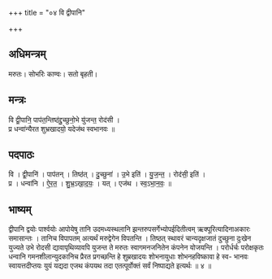 +++
title = "०४ वि द्वीपानि"

+++
## अधिमन्त्रम्
मरुतः। सोभरिः काण्वः। सतो बृहती।

## मन्त्रः
वि द्वी॒पानि॒ पाप॑त॒न्तिष्ठ॑द्दु॒च्छुनो॒भे यु॑जन्त॒ रोद॑सी ।  
प्र धन्वा॑न्यैरत शुभ्रखादयो॒ यदेज॑थ स्वभानवः ॥

## पदपाठः
वि । द्वी॒पानि॑ । पाप॑तन् । तिष्ठ॑त् । दु॒च्छुना॑ । उ॒भे इति॑ । यु॒ज॒न्त॒ । रोद॑सी॒ इति॑ ।  
प्र । धन्वा॑नि । ऐ॒र॒त॒ । शु॒भ्र॒ऽखा॒द॒यः॒ । यत् । एज॑थ । स्व॒ऽभा॒न॒वः॒ ॥

## भाष्यम्
द्वीपानि द्वयोः पार्श्वयोः आपोयेषु तानि उदमध्यस्थलानि झन्तरुपसर्गेभ्योपईदितीत्वम् ऋक्पूरित्यादिनाअकारः समासान्तः । तानिच विपापतम् अत्यर्थं मरुद्वेगेन विपतन्ति । तिष्ठत् स्थावरं चान्यदृक्षजातं दुच्छुना दुःखेन युज्यते उभे रोदसी द्यावापृथिव्यावपि युजन्त ते मरुतः स्वागमनजनितेन कंपनेन योजयन्ति । परोर्धर्चः परोक्षकृतः धन्वानि गमनशीलान्युदकानिच प्रैरत प्रगच्छन्ति हे शुम्रखादयः शोभनायुधाः शोभनहविष्कावा हे स्व- भानवः स्वायत्तदीप्तयः युयं यद्यदा एजथ कंपयथ तदा एतत्पूर्वोक्तं सर्वं निष्पाद्यते इत्यर्थः ॥ ४ ॥